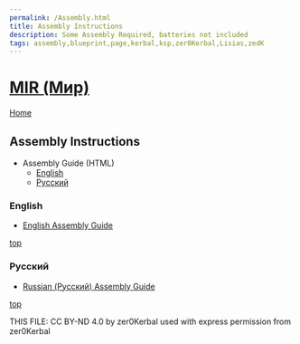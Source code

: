```yaml
---
permalink: /Assembly.html
title: Assembly Instructions
description: Some Assembly Required, batteries not included
tags: assembly,blueprint,page,kerbal,ksp,zer0Kerbal,Lisias,zedK
---
```

<!-- Assembly.md v1.0.3.0
MIR (Мир)
created: 12 Sep 2022
updated: 16 Jun 2023

TEMPLATE: Assembly.md v1.0.1.0
created: 28 Aug 2022
updated: 16 Apr 2023
-->
<script src="https://kit.fontawesome.com/0ea5493613.js" crossorigin="anonymous"></script>
<i class="fa-solid fa-helmet-safety fa-beat-fade fa-3x" style="--fa-beat-fade-opacity: 0.1; --fa-beat-fade-scale: 1.25;color: #FF8200" ></i>

# [MIR (Мир)][mod]

[Home](./index.md)

## Assembly Instructions

<!-- no toc -->
* Assembly Guide (HTML)
  * [English](#english)
  * [Русский](#русский)

### English

* [English Assembly Guide](https://zer0kerbal.github.io/MIR/Assembly-Mir-en.html)

[top](#table-of-contents)

### Русский

* [Russian (Русский) Assembly Guide](https://zer0kerbal.github.io/MIR/Assembly-Mir-ru.html)

[top](#table-of-contents)

THIS FILE: CC BY-ND 4.0 by zer0Kerbal
  used with express permission from zer0Kerbal

[mod]: https://www.curseforge.com/kerbal/ksp-mods/Mir "MIR (Мир)"